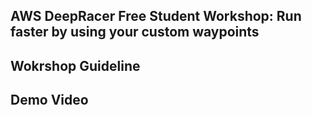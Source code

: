## AWS DeepRacer Free Student Workshop: Run faster by using your custom waypoints
## Wokrshop Guideline
## Demo Video
